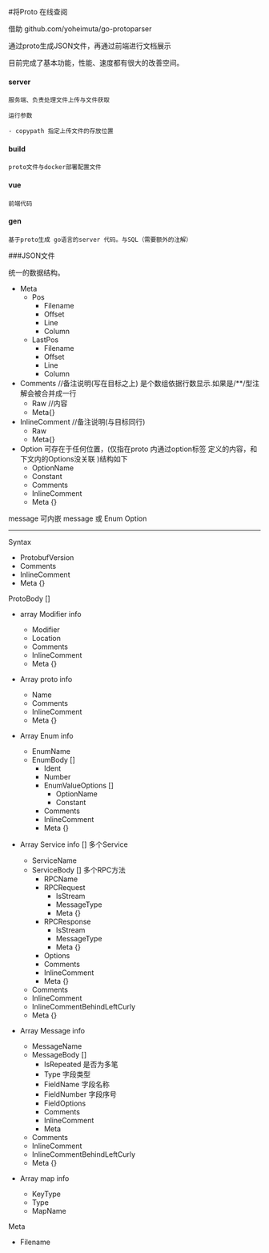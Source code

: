#将Proto 在线查阅

借助 github.com/yoheimuta/go-protoparser 

通过proto生成JSON文件，再通过前端进行文档展示

目前完成了基本功能，性能、速度都有很大的改善空间。


#### server 
	
	服务端、负责处理文件上传与文件获取

	运行参数

	- copypath 指定上传文件的存放位置

#### build
	
	proto文件与docker部署配置文件

#### vue 
	
	前端代码

#### gen
	
	基于proto生成 go语言的server 代码。与SQL（需要额外的注解）




###JSON文件

统一的数据结构。

- Meta
    - Pos
        - Filename
        - Offset
        - Line
        - Column
    - LastPos
         - Filename
         - Offset
         - Line
         - Column
- Comments      //备注说明(写在目标之上) 是个数组依据行数显示.如果是/**/型注解会被合并成一行
    - Raw       //内容
    - Meta{}
- InlineComment //备注说明(与目标同行)
    - Raw
    - Meta{}
- Option 可存在于任何位置，(仅指在proto 内通过option标签 定义的内容，和下文内的Options没关联 )结构如下
    - OptionName
    - Constant
    - Comments
    - InlineComment
    - Meta {}
    
message 可内嵌 message 或 Enum Option

---

Syntax
- ProtobufVersion
- Comments
- InlineComment
- Meta {}
            
ProtoBody []
- array Modifier info
    - Modifier
    - Location
    - Comments
    - InlineComment
    - Meta {}
- Array  proto info 
    - Name
    - Comments
    - InlineComment
    - Meta {}
- Array Enum info
    - EnumName
    - EnumBody []
        - Ident
        - Number
        - EnumValueOptions []
            - OptionName
            - Constant
        - Comments
        - InlineComment
        - Meta {}
        
- Array  Service info [] 多个Service  
    - ServiceName
    - ServiceBody [] 多个RPC方法  
        - RPCName
        - RPCRequest
            - IsStream
            - MessageType
            - Meta {}           
        - RPCResponse
            - IsStream
            - MessageType
            - Meta {}   
         - Options
         - Comments
         - InlineComment
         - Meta {}
     - Comments
     - InlineComment
     - InlineCommentBehindLeftCurly
     - Meta {}         
- Array Message info
    - MessageName
    - MessageBody [] 
        - IsRepeated 是否为多笔
        - Type  字段类型
        - FieldName 字段名称
        - FieldNumber 字段序号
        - FieldOptions 
        - Comments
        - InlineComment
        - Meta
     - Comments
     - InlineComment
     - InlineCommentBehindLeftCurly
     - Meta {}   
- Array map info
    - KeyType
    - Type
    - MapName

Meta
- Filename